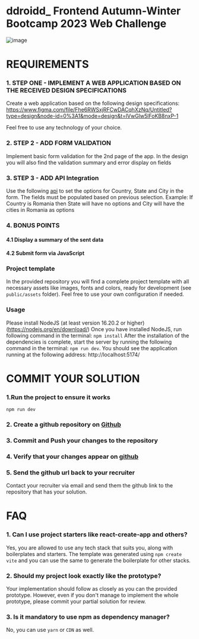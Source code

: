 # ddroidd_ Frontend Autumn-Winter Bootcamp 2023 Web Challenge
![image](https://github.com/SiminaBaumgarten/ddroidd-project/assets/74676286/e3652ed8-bc1d-4fb8-8e33-3f8addd24eb2)



# REQUIREMENTS

### 1. STEP ONE - IMPLEMENT A WEB APPLICATION BASED ON THE RECEIVED DESIGN SPECIFICATIONS
Create a web application based on the following design specifications:
https://www.figma.com/file/Fhe6RWSxjRFCwDACqhXzNq/Untitled?type=design&node-id=0%3A1&mode=design&t=lVwGlw5lFoKB8nxP-1

Feel free to use any technology of your choice.

### 2. STEP 2 - ADD FORM VALIDATION
Implement basic form validation for the 2nd page of the app. In the design you will also find the validation summary
and error display on fields

### 3. STEP 3 - ADD API Integration 
Use the following [api]( https://documenter.getpostman.com/view/1134062/T1LJjU52#dd5bd0d9-2602-4161-8c77-3af30cd2f41a)
to set the options for Country, State and City in the form. The fields must be populated based on previous selection.
Example: If Country is Romania then State will have no options and City will have the cities in Romania as options

### 4. BONUS POINTS
#### 4.1 Display a summary of the sent data
#### 4.2 Submit form via JavaScript

### Project template
In the provided repository you will find a complete project template with all necessary assets like images, fonts and 
colors, ready for development (see `public/assets` folder). Feel free to use your own configuration if needed.

### Usage
Please install NodeJS (at least version 16.20.2 or higher) (https://nodejs.org/en/download/)
Once you have installed NodeJS, run following command in the terminal: `npm install` 
After the installation of the dependencies is complete, start the server by running the following 
command in the terminal: `npm run dev`.
You should see the application running at the following address: http://localhost:5174/

# COMMIT YOUR SOLUTION

### 1.Run the project to ensure it works
`npm run dev`

### 2. Create a github repository on [Github](https://www.github.com) 

### 3. Commit and Push your changes to the repository

### 4. Verify that your changes appear on [github](https://www.github.com) 

### 5. Send the github url back to your recruiter
Contact your recruiter via email and send them the github link to the repository that has your solution.

# FAQ

### 1. Can I use project starters like react-create-app and others?
Yes, you are allowed to use any tech stack that suits you, along with boilerplates and starters.
The template was generated using `npm create vite` and you can use the same to generate the boilerplate for other stacks.

### 2. Should my project look exactly like the prototype? 
Your implementation should follow as closely as you can the provided prototype. 
However, even if you don't manage to implement the whole prototype, please commit your partial solution for review. 

### 3. Is it mandatory to use npm as dependency manager?
No, you can use `yarn` or `CDN` as well.

